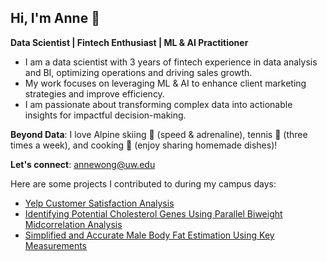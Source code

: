 ## Hi, I'm Anne 👋

**Data Scientist | Fintech Enthusiast | ML & AI Practitioner** 
- I am a data scientist with 3 years of fintech experience in data analysis and BI, optimizing operations and driving sales growth.  
- My work focuses on leveraging ML & AI to enhance client marketing strategies and improve efficiency.  
- I am passionate about transforming complex data into actionable insights for impactful decision-making.

**Beyond Data**: I love Alpine skiing 🎿 (speed & adrenaline), tennis 🎾 (three times a week), and cooking 🍳 (enjoy sharing homemade dishes)!

**Let's connect**: annewong@uw.edu  

Here are some projects I contributed to during my campus days:
- [Yelp Customer Satisfaction Analysis](https://github.com/sshen82/STAT-628-Module3)
- [Identifying Potential Cholesterol Genes Using Parallel Biweight Midcorrelation Analysis](https://github.com/605Group17Genes/605project)
- [Simplified and Accurate Male Body Fat Estimation Using Key Measurements](https://github.com/628-module2-group9/Bodyfat)


<!--
**AnneHuenWaiWong/AnneHuenWaiWong** is a ✨ _special_ ✨ repository because its `README.md` (this file) appears on your GitHub profile.

Here are some ideas to get you started:

- 🔭 I’m currently working on ...
- 🌱 I’m currently learning ...
- 👯 I’m looking to collaborate on ...
- 🤔 I’m looking for help with ...
- 💬 Ask me about ...
- 📫 How to reach me: ...
- 😄 Pronouns: ...
- ⚡ Fun fact: ...
-->
